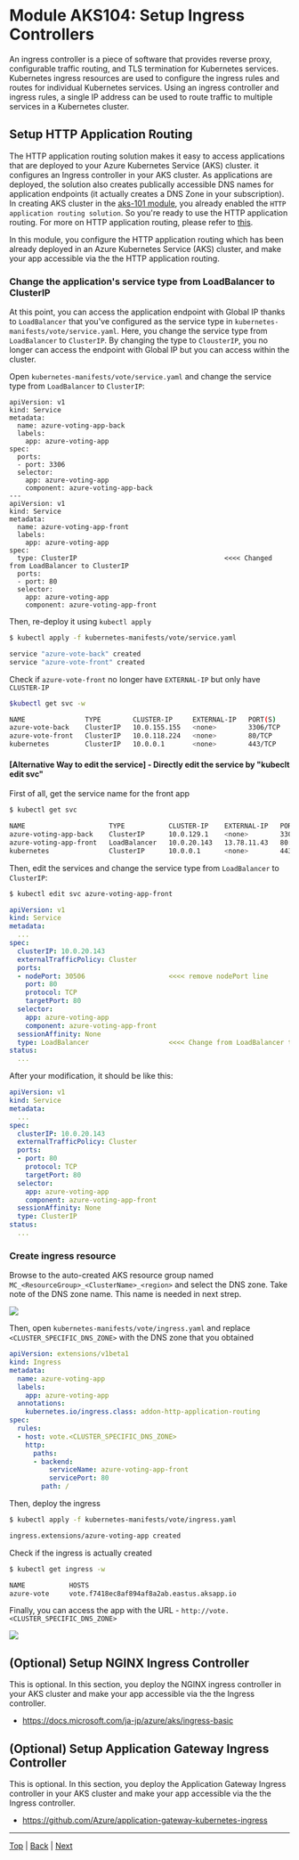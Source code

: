 # Module AKS104: Setup Ingress Controllers


An ingress controller is a piece of software that provides reverse proxy, configurable traffic routing, and TLS termination for Kubernetes services. Kubernetes ingress resources are used to configure the ingress rules and routes for individual Kubernetes services. Using an ingress controller and ingress rules, a single IP address can be used to route traffic to multiple services in a Kubernetes cluster.

## Setup HTTP Application Routing
  

The HTTP application routing solution makes it easy to access applications that are deployed to your Azure Kubernetes Service (AKS) cluster. it configures an Ingress controller in your AKS cluster. As applications are deployed, the solution also creates publically accessible DNS names for application endpoints (it actually creates a DNS Zone in your subscription). In creating AKS cluster in the [aks-101 module](aks-101-create-aks-cluster.md), you already enabled the `HTTP application routing solution`. So you're ready to use the HTTP application routing. For more on HTTP application routing, please refer to [this](https://docs.microsoft.com/en-us/azure/aks/http-application-routing).


In this module, you configure the HTTP application routing which has been already deployed in an Azure Kubernetes Service (AKS) cluster, and make your app accessible via the the HTTP application routing.

### Change the application's service type from LoadBalancer to ClusterIP


At this point, you can access the application endpoint with Global IP thanks to `LoadBalancer` that you've configured as the service type in `kubernetes-manifests/vote/service.yaml`. Here, you change the service type from `LoadBalancer` to `ClusterIP`. By changing the type to `ClousterIP`, you no longer can access the endpoint with Global IP but you can access within the cluster. 


Open `kubernetes-manifests/vote/service.yaml` and change the service type from `LoadBalancer` to `ClusterIP`:

```
apiVersion: v1
kind: Service
metadata:
  name: azure-voting-app-back
  labels:
    app: azure-voting-app
spec:
  ports:
  - port: 3306
  selector:
    app: azure-voting-app
    component: azure-voting-app-back
---
apiVersion: v1
kind: Service
metadata:
  name: azure-voting-app-front
  labels:
    app: azure-voting-app
spec:
  type: ClusterIP                                     <<<< Changed from LoadBalancer to ClusterIP
  ports:
  - port: 80
  selector:
    app: azure-voting-app
    component: azure-voting-app-front
```

Then, re-deploy it using `kubectl apply`

```sh
$ kubectl apply -f kubernetes-manifests/vote/service.yaml

service "azure-vote-back" created
service "azure-vote-front" created
```

Check if `azure-vote-front` no longer have `EXTERNAL-IP` but only have `CLUSTER-IP`

```sh
$kubectl get svc -w

NAME               TYPE        CLUSTER-IP     EXTERNAL-IP   PORT(S)    AGE
azure-vote-back    ClusterIP   10.0.155.155   <none>        3306/TCP   2m
azure-vote-front   ClusterIP   10.0.118.224   <none>        80/TCP     2m
kubernetes         ClusterIP   10.0.0.1       <none>        443/TCP    10d
```

#### [Alternative Way to edit the service] - Directly edit the service by "kubeclt edit svc"

First of all, get the service name for the front app
```sh
$ kubectl get svc

NAME                     TYPE           CLUSTER-IP    EXTERNAL-IP   PORT(S)        AGE
azure-voting-app-back    ClusterIP      10.0.129.1    <none>        3306/TCP       57m
azure-voting-app-front   LoadBalancer   10.0.20.143   13.78.11.43   80:30506/TCP   57m
kubernetes               ClusterIP      10.0.0.1      <none>        443/TCP        18h
```

Then, edit the services and change the service type from `LoadBalancer` to `ClusterIP`:
```sh
$ kubectl edit svc azure-voting-app-front
```
```yaml
apiVersion: v1
kind: Service
metadata:
  ...
spec:
  clusterIP: 10.0.20.143
  externalTrafficPolicy: Cluster
  ports:
  - nodePort: 30506                     <<<< remove nodePort line
    port: 80
    protocol: TCP
    targetPort: 80
  selector:
    app: azure-voting-app
    component: azure-voting-app-front
  sessionAffinity: None
  type: LoadBalancer                    <<<< Change from LoadBalancer to ClusterIP
status:
  ...
```

After your modification, it should be like this:
```yaml
apiVersion: v1
kind: Service
metadata:
  ...
spec:
  clusterIP: 10.0.20.143
  externalTrafficPolicy: Cluster
  ports:
  - port: 80
    protocol: TCP
    targetPort: 80
  selector:
    app: azure-voting-app
    component: azure-voting-app-front
  sessionAffinity: None
  type: ClusterIP
status:
  ...
```


### Create ingress resource

Browse to the auto-created AKS resource group named `MC_<ResourceGroup>_<ClusterName>_<region>` and select the DNS zone. Take note of the DNS zone name. This name is needed in next strep.

![](../assets/ingress-dns-name.png)

Then, open `kubernetes-manifests/vote/ingress.yaml` and replace `<CLUSTER_SPECIFIC_DNS_ZONE>` with the DNS zone that you obtained

```yaml
apiVersion: extensions/v1beta1
kind: Ingress
metadata:
  name: azure-voting-app
  labels:
    app: azure-voting-app
  annotations:
    kubernetes.io/ingress.class: addon-http-application-routing
spec:
  rules:
  - host: vote.<CLUSTER_SPECIFIC_DNS_ZONE>
    http:
      paths:
      - backend:
          serviceName: azure-voting-app-front
          servicePort: 80
        path: /
```

Then, deploy the ingress

```sh
$ kubectl apply -f kubernetes-manifests/vote/ingress.yaml

ingress.extensions/azure-voting-app created
```

Check if the ingress is actually created
```sh
$ kubectl get ingress -w

NAME           HOSTS                                                   ADDRESS   PORTS     AGE
azure-vote     vote.f7418ec8af894af8a2ab.eastus.aksapp.io                     80        1m
```

Finally, you can access the app with the URL - `http://vote.<CLUSTER_SPECIFIC_DNS_ZONE>`

![](../assets/browse-app-ingress.png)


## (Optional) Setup NGINX Ingress Controller 

This is optional. In this section, you deploy the NGINX ingress controller in your AKS cluster and make your app accessible via the the Ingress controller.

- https://docs.microsoft.com/ja-jp/azure/aks/ingress-basic

## (Optional) Setup Application Gateway Ingress Controller

This is optional. In this section, you deploy the Application Gateway Ingress controller in your AKS cluster and make your app accessible via the the Ingress controller.

- https://github.com/Azure/application-gateway-kubernetes-ingress


---
[Top](../README.md) | [Back](aks-103-deploy-app.md) | [Next](aks-105-scaleout.md)
